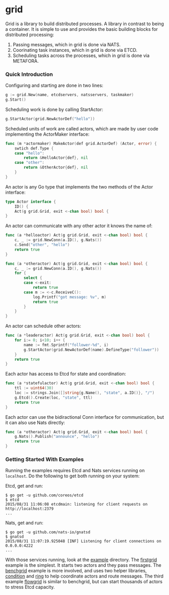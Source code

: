grid
====

Grid is a library to build distributed processes. A library in contrast to being a container. 
It is  simple to use and provides the basic building blocks for distributed processing:

 1. Passing messages, which in grid is done via NATS.
 1. Coorinating task instances, which in grid is done via ETCD.
 1. Scheduling tasks across the processes, which in grid is done via METAFORA.

### Quick Introduction

Configuring and starting are done in two lines:
```go
g := grid.New(name, etcdservers, natsservers, taskmaker)
g.Start()
```

Scheduling work is done by calling StartActor:
```go
g.StartActor(grid.NewActorDef("hello"))
```

Scheduled units of work are called actors, which are made by user code implementing the ActorMaker interface:
```go
func (m *actormaker) MakeActor(def grid.ActorDef) (Actor, error) {
    swtich def.Type {
    case "hello":
        return &HelloActor{def}, nil
    case "other":
        return &OtherActor{def}, nil
    }
}
```

An actor is any Go type that implements the two methods of the Actor interface:
```go
type Actor interface {
    ID() {
    Act(g grid.Grid, exit <-chan bool) bool {
}
```

An actor can communicate with any other actor it knows the name of:
```go
func (a *helloactor) Act(g grid.Grid, exit <-chan bool) bool {
    c, _ := grid.NewConn(a.ID(), g.Nats())
    c.Send("other", "hello")
    return true
}

func (a *otheractor) Act(g grid.Grid, exit <-chan bool) bool {
    c, _ := grid.NewConn(a.ID(), g.Nats())
    for {
        select {
        case <-exit:
            return true
        case m := <-c.ReceiveC():
            log.Printf("got message: %v", m)
            return true
        }
    }
}
```

An actor can schedule other actors:
```go
func (a *leaderactor) Act(g grid.Grid, exit <-chan bool) bool {
    for i:= 0; i<10; i++ {
        name := fmt.Sprintf("follower-%d", i)
        g.StartActor(grid.NewActorDef(name).DefineType("follower"))
    }
    return true
}
```

Each actor has access to Etcd for state and coordination:
```go
func (a *statefulactor) Act(g grid.Grid, exit <-chan bool) bool {
    ttl := uint64(30)
    loc := strings.Join([]string{g.Name(), "state", a.ID()}, "/")
    g.Etcd().Create(loc, "state", ttl)
    return true
}
```

Each actor can use the bidiractional Conn interface for communication, but it
can also use Nats directly:
```go
func (a *otheractor) Act(g grid.Grid, exit <-chan bool) bool {
    g.Nats().Publish("announce", "hello")
    return true
}
```

### Getting Started With Examples

Running the examples requires Etcd and Nats services running on `localhost`. Do the following to
get both running on your system:

Etcd, get and run:

    $ go get -u github.com/coreos/etcd
    $ etcd
    2015/08/31 11:06:08 etcdmain: listening for client requests on http://localhost:2379
    ...

Nats, get and run:

    $ go get -u github.com/nats-io/gnatsd
    $ gnatsd
    2015/08/31 11:07:19.925048 [INF] Listening for client connections on 0.0.0.0:4222
    ...

With those services running, look at the [example](example/) directory. The [firstgrid](example/firstgrid/)
example is the simplest. It starts two actors and they pass messages. The [benchgrid](example/benchgrid/)
example is more involved, and uses two helper libraries, [condition](condition/) and [ring](ring/) to
help coordinate actors and route messages. The third example [flowgrid](example/flowgrid/) is similar
to benchgrid, but can start thousands of actors to stress Etcd capacity.